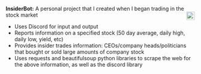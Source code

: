 **InsiderBot:** A personal project that I created when I began trading in the stock market
[<img align="right" alt="Python" width="22px" src="https://upload.wikimedia.org/wikipedia/commons/thumb/c/c3/Python-logo-notext.svg/1024px-Python-logo-notext.svg.png" />][python-org]
  - Uses Discord for input and output
  - Reports information on a specified stock (50 day average, daily high, daily low, yield, etc)
  - Provides insider trades information: CEOs/company heads/politicians that bought or sold large amounts of company stock
  - Uses requests and beautifulsoup python libraries to scrape the web for the above information, as well as the discord library

[python-org]: https://www.python.org/
